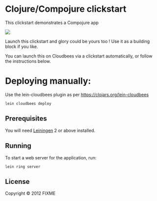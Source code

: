 #  Clojure/Compojure clickstart

This clickstart demonstrates a Compojure app

<a href="https://grandcentral.cloudbees.com/?CB_clickstart=https://raw.github.com/AustinClojure/clojure-clickstart/master/clickstart.json"><img src="https://s3.amazonaws.com/cloudbees-downloads/clickstart/clickstart-now.png"/></a>

Launch this clickstart and glory could be yours too ! Use it as a building block if you like.

You can launch this on Cloudbees via a clickstart automatically, or follow the instructions below. 


# Deploying manually: 

Use the lein-cloudbees plugin as per https://clojars.org/lein-cloudbees

    lein cloudbees deploy

## Prerequisites

You will need [Leiningen][1] 2 or above installed.

[1]: https://github.com/technomancy/leiningen

## Running

To start a web server for the application, run:

    lein ring server

## License

Copyright © 2012 FIXME
